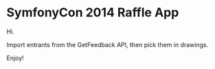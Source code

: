 # SymfonyCon 2014 Raffle App

Hi.

Import entrants from the GetFeedback API, then pick them in drawings.

Enjoy!
